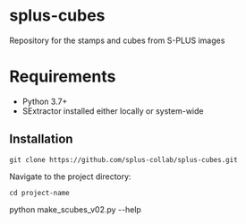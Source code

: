 # splus-cubes
Repository for the stamps and cubes from S-PLUS images

# Requirements

- Python 3.7+
- SExtractor installed either locally or system-wide

## Installation

```
git clone https://github.com/splus-collab/splus-cubes.git

```

Navigate to the project directory:

```
cd project-name
```

python make_scubes_v02.py --help
